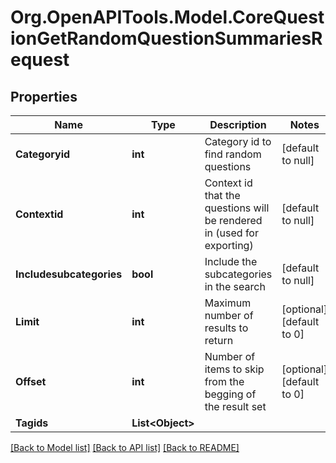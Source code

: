 # Org.OpenAPITools.Model.CoreQuestionGetRandomQuestionSummariesRequest

## Properties

Name | Type | Description | Notes
------------ | ------------- | ------------- | -------------
**Categoryid** | **int** | Category id to find random questions | [default to null]
**Contextid** | **int** | Context id that the questions will be rendered in (used for exporting) | [default to null]
**Includesubcategories** | **bool** | Include the subcategories in the search | [default to null]
**Limit** | **int** | Maximum number of results to return | [optional] [default to 0]
**Offset** | **int** | Number of items to skip from the begging of the result set | [optional] [default to 0]
**Tagids** | **List&lt;Object&gt;** |  | 

[[Back to Model list]](../README.md#documentation-for-models) [[Back to API list]](../README.md#documentation-for-api-endpoints) [[Back to README]](../README.md)

